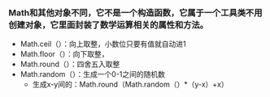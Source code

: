 ### Math和其他对象不同，它不是一个构造函数，它属于一个工具类不用创建对象，它里面封装了数学运算相关的属性和方法。
- Math.ceil（）：向上取整，小数位只要有值就自动进1
- Math.floor（）：向下取整，
- Math.round（）：四舍五入取整
- Math.random（）：生成一个0-1之间的随机数	
    - 生成x-y间的：Math.round（Math.random（）*（y-x）+x）